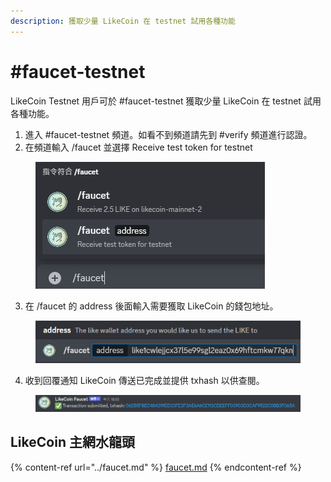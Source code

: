 ```yaml
---
description: 獲取少量 LikeCoin 在 testnet 試用各種功能
---
```


# #faucet-testnet

LikeCoin Testnet 用戶可於 #faucet-testnet 獲取少量 LikeCoin 在 testnet 試用各種功能。

1. 進入 #faucet-testnet 頻道。如看不到頻道請先到 #verify 頻道進行認證。
2. 在頻道輸入 /faucet 並選擇 Receive test token for testnet



<figure><img src="../../.gitbook/assets/faucet-testnet 1.png" alt=""><figcaption></figcaption></figure>

3. 在 /faucet 的 address 後面輸入需要獲取 LikeCoin 的錢包地址。

<figure><img src="../../.gitbook/assets/faucet-mainnet 2.png" alt=""><figcaption></figcaption></figure>

4. 收到回覆通知 LikeCoin 傳送已完成並提供 txhash 以供查閱。

<figure><img src="../../.gitbook/assets/faucet-mainnet 3.png" alt=""><figcaption></figcaption></figure>

## LikeCoin 主網水龍頭

{% content-ref url="../faucet.md" %}
[faucet.md](../faucet.md)
{% endcontent-ref %}

